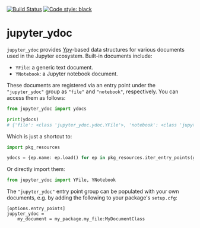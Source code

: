 [![Build Status](https://github.com/davidbrochart/jupyter_ydoc/workflows/Tests/badge.svg)](https://github.com/davidbrochart/jupyter_ydoc/actions)
[![Code style: black](https://img.shields.io/badge/code%20style-black-000000.svg)](https://github.com/psf/black)

# jupyter_ydoc

`jupyter_ydoc` provides [Ypy](https://github.com/y-crdt/ypy)-based data structures for various
documents used in the Jupyter ecosystem. Built-in documents include:
- `YFile`: a generic text document.
- `YNotebook`: a Jupyter notebook document.

These documents are registered via an entry point under the `"jupyter_ydoc"` group as `"file"` and
`"notebook"`, respectively. You can access them as follows:

```py
from jupyter_ydoc import ydocs

print(ydocs)
# {'file': <class 'jupyter_ydoc.ydoc.YFile'>, 'notebook': <class 'jupyter_ydoc.ydoc.YNotebook'>}
```

Which is just a shortcut to:

```py
import pkg_resources

ydocs = {ep.name: ep.load() for ep in pkg_resources.iter_entry_points(group="jupyter_ydoc")}
```

Or directly import them:
```py
from jupyter_ydoc import YFile, YNotebook
```

The `"jupyter_ydoc"` entry point group can be populated with your own documents, e.g. by adding the
following to your package's `setup.cfg`:

```
[options.entry_points]
jupyter_ydoc =
    my_document = my_package.my_file:MyDocumentClass
```
